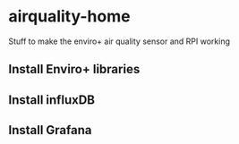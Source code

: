 # airquality-home
Stuff to make the enviro+ air quality sensor and RPI working

## Install Enviro+ libraries

## Install influxDB

## Install Grafana